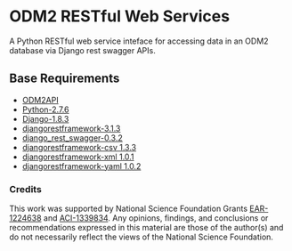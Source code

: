 ODM2 RESTful Web Services
====

A Python RESTful web service inteface for accessing data in an ODM2 database via Django rest swagger APIs.

##  Base Requirements ##

* [ODM2API](https://github.com/ODM2/ODM2PythonAPI)
* [Python-2.7.6](https://www.python.org/download/releases/2.7.6/)
* [Django-1.8.3](https://www.djangoproject.com/download/)
* [djangorestframework-3.1.3](http://www.django-rest-framework.org/topics/release-notes/)
* [django_rest_swagger-0.3.2](https://pypi.python.org/pypi/django-rest-swagger)
* [djangorestframework-csv 1.3.3](https://github.com/mjumbewu/django-rest-framework-csv)
* [djangorestframework-xml 1.0.1](https://github.com/jpadilla/django-rest-framework-xml)
* [djangorestframework-yaml 1.0.2](http://jpadilla.github.io/django-rest-framework-yaml/)

### Credits

This work was supported by National Science Foundation Grants [EAR-1224638](http://www.nsf.gov/awardsearch/showAward?AWD_ID=1224638) and [ACI-1339834](http://www.nsf.gov/awardsearch/showAward?AWD_ID=1339834). Any opinions, findings, and conclusions or recommendations expressed in this material are those of the author(s) and do not necessarily reflect the views of the National Science Foundation. 
